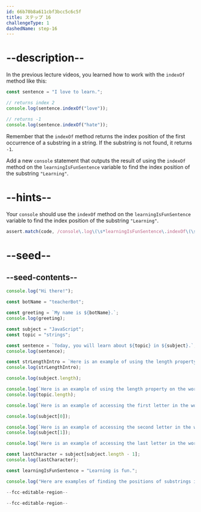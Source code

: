 ```yaml
---
id: 66b70b8a611cbf3bcc5c6c5f
title: ステップ 16
challengeType: 1
dashedName: step-16
---
```


# --description--

In the previous lecture videos, you learned how to work with the `indexOf` method like this:

```js
const sentence = "I love to learn.";

// returns index 2
console.log(sentence.indexOf("love"));

// returns -1
console.log(sentence.indexOf("hate"));
```

Remember that the `indexOf` method returns the index position of the first occurrence of a substring in a string. If the substring is not found, it returns `-1`.

Add a new `console` statement that outputs the result of using the `indexOf` method on the `learningIsFunSentence` variable to find the index position of the substring `"Learning"`.

# --hints--

Your `console` should use the `indexOf` method on the `learningIsFunSentence` variable to find the index position of the substring `"Learning"`.

```js
assert.match(code, /console\.log\(\s*learningIsFunSentence\.indexOf\(\s*(['"])(Learning)\1\s*\)\s*\)/);
```

# --seed--

## --seed-contents--

```js
console.log("Hi there!");

const botName = "teacherBot";

const greeting = `My name is ${botName}.`;
console.log(greeting);

const subject = "JavaScript";
const topic = "strings";

const sentence = `Today, you will learn about ${topic} in ${subject}.`;
console.log(sentence);

const strLengthIntro = `Here is an example of using the length property on the word ${subject}.`;
console.log(strLengthIntro);

console.log(subject.length);

console.log(`Here is an example of using the length property on the word ${topic}.`);
console.log(topic.length);

console.log(`Here is an example of accessing the first letter in the word ${subject}.`);

console.log(subject[0]);

console.log(`Here is an example of accessing the second letter in the word ${subject}.`);
console.log(subject[1]);

console.log(`Here is an example of accessing the last letter in the word ${subject}.`);

const lastCharacter = subject[subject.length - 1];
console.log(lastCharacter);

const learningIsFunSentence = "Learning is fun.";

console.log("Here are examples of finding the positions of substrings in the sentence.");

--fcc-editable-region--

--fcc-editable-region--
```
